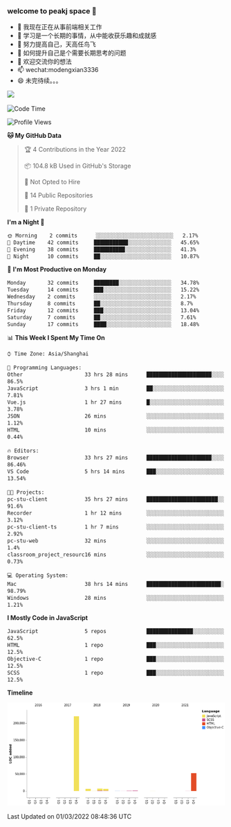 ### welcome to peakj space 👋



- 🔭 我现在正在从事前端相关工作
- 🌱 学习是一个长期的事情，从中能收获乐趣和成就感
- 👯 努力提高自己，天高任鸟飞
- 🤔 如何提升自己是个需要长期思考的问题
- 💬 欢迎交流你的想法
- 📫 wechat:modengxian3336
- 😄 未完待续。。。

![](https://s2.ax1x.com/2019/06/28/ZKxc4J.jpg)

<!--START_SECTION:waka-->
![Code Time](http://img.shields.io/badge/Code%20Time-983%20hrs%2017%20mins-blue)

![Profile Views](http://img.shields.io/badge/Profile%20Views-1-blue)

**🐱 My GitHub Data** 

> 🏆 4 Contributions in the Year 2022
 > 
> 📦 104.8 kB Used in GitHub's Storage 
 > 
> 🚫 Not Opted to Hire
 > 
> 📜 14 Public Repositories 
 > 
> 🔑 1 Private Repository 
 > 
**I'm a Night 🦉** 

```text
🌞 Morning    2 commits      ░░░░░░░░░░░░░░░░░░░░░░░░░   2.17% 
🌆 Daytime    42 commits     ███████████░░░░░░░░░░░░░░   45.65% 
🌃 Evening    38 commits     ██████████░░░░░░░░░░░░░░░   41.3% 
🌙 Night      10 commits     ██░░░░░░░░░░░░░░░░░░░░░░░   10.87%

```
📅 **I'm Most Productive on Monday** 

```text
Monday       32 commits     ████████░░░░░░░░░░░░░░░░░   34.78% 
Tuesday      14 commits     ███░░░░░░░░░░░░░░░░░░░░░░   15.22% 
Wednesday    2 commits      ░░░░░░░░░░░░░░░░░░░░░░░░░   2.17% 
Thursday     8 commits      ██░░░░░░░░░░░░░░░░░░░░░░░   8.7% 
Friday       12 commits     ███░░░░░░░░░░░░░░░░░░░░░░   13.04% 
Saturday     7 commits      ██░░░░░░░░░░░░░░░░░░░░░░░   7.61% 
Sunday       17 commits     ████░░░░░░░░░░░░░░░░░░░░░   18.48%

```


📊 **This Week I Spent My Time On** 

```text
⌚︎ Time Zone: Asia/Shanghai

💬 Programming Languages: 
Other                    33 hrs 28 mins      █████████████████████░░░░   86.5% 
JavaScript               3 hrs 1 min         ██░░░░░░░░░░░░░░░░░░░░░░░   7.81% 
Vue.js                   1 hr 27 mins        █░░░░░░░░░░░░░░░░░░░░░░░░   3.78% 
JSON                     26 mins             ░░░░░░░░░░░░░░░░░░░░░░░░░   1.12% 
HTML                     10 mins             ░░░░░░░░░░░░░░░░░░░░░░░░░   0.44%

🔥 Editors: 
Browser                  33 hrs 27 mins      █████████████████████░░░░   86.46% 
VS Code                  5 hrs 14 mins       ███░░░░░░░░░░░░░░░░░░░░░░   13.54%

🐱‍💻 Projects: 
pc-stu-client            35 hrs 27 mins      ███████████████████████░░   91.6% 
Recorder                 1 hr 12 mins        ░░░░░░░░░░░░░░░░░░░░░░░░░   3.12% 
pc-stu-client-ts         1 hr 7 mins         ░░░░░░░░░░░░░░░░░░░░░░░░░   2.92% 
pc-stu-web               32 mins             ░░░░░░░░░░░░░░░░░░░░░░░░░   1.4% 
classroom_project_resourc16 mins             ░░░░░░░░░░░░░░░░░░░░░░░░░   0.73%

💻 Operating System: 
Mac                      38 hrs 14 mins      ████████████████████████░   98.79% 
Windows                  28 mins             ░░░░░░░░░░░░░░░░░░░░░░░░░   1.21%

```

**I Mostly Code in JavaScript** 

```text
JavaScript               5 repos             ███████████████░░░░░░░░░░   62.5% 
HTML                     1 repo              ███░░░░░░░░░░░░░░░░░░░░░░   12.5% 
Objective-C              1 repo              ███░░░░░░░░░░░░░░░░░░░░░░   12.5% 
SCSS                     1 repo              ███░░░░░░░░░░░░░░░░░░░░░░   12.5%

```


**Timeline**

![Chart not found](https://raw.githubusercontent.com/PeakJ/PeakJ/master/charts/bar_graph.png) 


 Last Updated on 01/03/2022 08:48:36 UTC
<!--END_SECTION:waka-->
